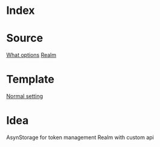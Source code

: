 # Index

# Source

[What options](https://blog.logrocket.com/creating-offline-first-react-native-app/)
[Realm](https://www.youtube.com/watch?v=WiXs0JbA3_k&ab_channel=notJust%E2%80%A4dev)

# Template

[Normal setting](https://github.com/obytes/react-native-template-obytes/blob/master/package.json)

# Idea

AsynStorage for token management
Realm with custom api
